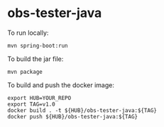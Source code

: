 # obs-tester-java

To run locally:
```
mvn spring-boot:run
```

To build the jar file:
```
mvn package
```

To build and push the docker image:
```
export HUB=YOUR_REPO
export TAG=v1.0
docker build . -t ${HUB}/obs-tester-java:${TAG}
docker push ${HUB}/obs-tester-java:${TAG}
```
